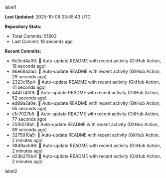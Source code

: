 
label1 
<!-- ACTIVITY_START -->
**Last Updated:** 2025-10-08 03:45:43 UTC

**Repository Stats:**
- Total Commits: 51803
- Last Commit: 18 seconds ago

**Recent Commits:**
- 6e3ed4a00: 🤖 Auto-update README with recent activity (GitHub Action, 18 seconds ago)
- 96e68a3ad: 🤖 Auto-update README with recent activity (GitHub Action, 29 seconds ago)
- 2323c16e4: 🤖 Auto-update README with recent activity (GitHub Action, 41 seconds ago)
- 444f743f9: 🤖 Auto-update README with recent activity (GitHub Action, 52 seconds ago)
- ed89a2a0e: 🤖 Auto-update README with recent activity (GitHub Action, 65 seconds ago)
- c1c7027b5: 🤖 Auto-update README with recent activity (GitHub Action, 77 seconds ago)
- 25f6079bf: 🤖 Auto-update README with recent activity (GitHub Action, 89 seconds ago)
- 3275810a5: 🤖 Auto-update README with recent activity (GitHub Action, 2 minutes ago)
- 3849acb96: 🤖 Auto-update README with recent activity (GitHub Action, 2 minutes ago)
- d23b279b4: 🤖 Auto-update README with recent activity (GitHub Action, 2 minutes ago)
<!-- ACTIVITY_END -->

label2
